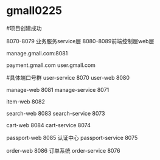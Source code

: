 # gmall0225

#项目创建成功

8070-8079 业务服务service层
8080-8089前端控制层web层

manage.gmall.com:8081

payment.gmall.com
user.gmall.com


#具体端口号群
user-service 8070
user-web 8080

manage-web 8081
manage-service 8071

item-web 8082

search-web 8083
search-service 8073

cart-web 8084
cart-service 8074


passport-web 8085 认证中心
passport-service 8075 

order-web 8086 订单系统
order-service 8076 
